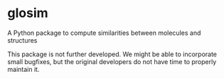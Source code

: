# glosim
A Python package to compute similarities between molecules and structures

This package is not further developed. We might be able to incorporate small bugfixes, but the original developers do not have time to properly maintain it.
